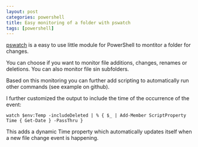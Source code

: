 ```yaml
---
layout: post
categories: powershell
title: Easy monitoring of a folder with pswatch
tags: [powershell]
---
```


[pswatch](https://github.com/jfromaniello/pswatch/) is a easy to use little module for PowerShell to montitor a folder for changes.

You can choose if you want to monitor file additions, changes, renames or deletions. You can also monitor file sin subfolders.

Based on this monitoring you can further add scripting to automatically run other commands (see example on github).

I further customized the output to include the time of the occurrence of the event:

    watch $env:Temp -includeDeleted | % { $_ | Add-Member ScriptProperty Time { Get-Date } -PassThru }

This adds a dynamic Time property which automatically updates itself when a new file change event is happening.

